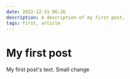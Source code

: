```yaml
---
date: 2022-12-31 06:26
description: A description of my first post.
tags: first, article
---
```

# My first post

My first post's text. Small change